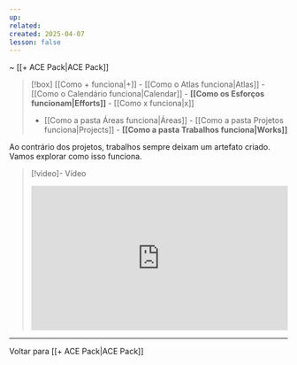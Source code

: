 ```yaml
---
up:  
related:  
created: 2025-04-07  
lesson: false  
---
```

~ [[+ ACE Pack|ACE Pack]]  

> [!box] [[Como + funciona|+]] - [[Como o Atlas funciona|Atlas]] - [[Como o Calendário funciona|Calendar]] - **[[Como os Esforços funcionam|Efforts]]** - [[Como x funciona|x]]  
> - [[Como a pasta Áreas funciona|Áreas]] - [[Como a pasta Projetos funciona|Projects]] - **[[Como a pasta Trabalhos funciona|Works]]**  

Ao contrário dos projetos, trabalhos sempre deixam um artefato criado. Vamos explorar como isso funciona.

> [!video]- Vídeo  
> <div style="padding:56.25% 0 0 0;position:relative;"><iframe src="https://player.vimeo.com/video/1075677785?badge=0&amp;autopause=0&amp;player_id=0&amp;app_id=58479" frameborder="0" allow="autoplay; fullscreen; picture-in-picture; clipboard-write; encrypted-media" style="position:absolute;top:0;left:0;width:100%;height:100%;" title="Como as pastas funcionam"></iframe></div>

---

Voltar para [[+ ACE Pack|ACE Pack]]